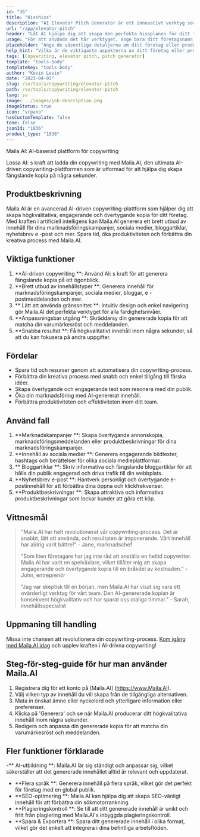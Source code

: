 ```yaml
---
id: "36"
title: "Hisshiss"
description: "AI Elevator Pitch Generator är ett innovativt verktyg som använder artificiell intelligens för att skapa övertygande och fängslande hissplaner för ditt företag, produkt eller tjänst.  Imponera potentiella kunder eller investerare med en kortfattad och engagerande tonhöjd som belyser de viktigaste aspekterna av ditt erbjudande, vilket gör att det sticker ut från tävlingen."
url: "/app/elevator-pitch"
header: "Låt AI hjälpa dig att skapa den perfekta hissplanen för ditt företag eller produkt."
usage: "För att använda det här verktyget, ange bara ditt företagsnamn, nyckelfunktioner och målgrupp.  Denna AI-generator kommer då att skapa en välgjord, kortfattad och övertygande hissplan som belyser de unika försäljningsställena för ditt företag eller produkt."
placeholder: "Ange de väsentliga detaljerna om ditt företag eller produkt, t.ex. företagsnamn, nyckelfunktioner, målgrupp, etc."
help_hint: "Vilka är de viktigaste aspekterna av ditt företag eller produkt som du vill fokusera på?  Ange några nyckelord relaterade till dessa aspekter, och vår AI kommer att skapa en engagerande hissplan baserad på din input."
tags: [Copywriting, elevator pitch, pitch generator]
template: "tools-body"
templateKey: "tools-body"
author: "Kevin Levin"
date: "2023-04-03"
slug: /sv/tools/copywriting/elevator-pitch
path: /sv/tools/copywriting/elevator-pitch
lang: sv
image: ../images/job-description.png
imageStatus: true
icon: "vrpano"
hasCustomTemplate: false
tone: false
jsonId: "1036"
product_type: "1036"
---
```


Maila.AI: AI-baserad plattform för copywriting

Lossa AI: s kraft att ladda din copywriting med Maila.AI, den ultimata AI-driven copywriting-plattformen som är utformad för att hjälpa dig skapa fängslande kopia på några sekunder.

## Produktbeskrivning

Maila.AI är en avancerad AI-driven copywriting-plattform som hjälper dig att skapa högkvalitativa, engagerande och övertygande kopia för ditt företag. Med kraften i artificiell intelligens kan Maila.AI generera ett brett utbud av innehåll för dina marknadsföringskampanjer, sociala medier, bloggartiklar, nyhetsbrev e -post och mer. Spara tid, öka produktiviteten och förbättra din kreativa process med Maila.AI.

## Viktiga funktioner

1. **AI-driven copywriting **: Använd AI: s kraft för att generera fängslande kopia på ett ögonblick.
2. **Brett utbud av innehållstyper **: Generera innehåll för marknadsföringskampanjer, sociala medier, bloggar, e -postmeddelanden och mer.
3. ** Lätt att använda gränssnittet **: Intuitiv design och enkel navigering gör Maila.AI det perfekta verktyget för alla färdighetsnivåer.
4. **Anpassningsbar utgång **: Skräddarsy din genererade kopia för att matcha din varumärkesröst och meddelanden.
5. **Snabba resultat **: Få högkvalitativt innehåll inom några sekunder, så att du kan fokusera på andra uppgifter.

## Fördelar

- Spara tid och resurser genom att automatisera din copywriting-process.
- Förbättra din kreativa process med snabb och enkel tillgång till färska idéer.
- Skapa övertygande och engagerande text som resonera med din publik.
- Öka din marknadsföring med AI-genererat innehåll.
- Förbättra produktiviteten och effektiviteten inom ditt team.

## Använd fall

1. **Marknadskampanjer **: Skapa övertygande annonskopia, marknadsföringsmeddelanden eller produktbeskrivningar för dina marknadsföringskampanjer.
2. **Innehåll av sociala medier **: Generera engagerande bildtexter, hashtags och berättelser för olika sociala medieplattformar.
3. ** Bloggartiklar **: Skriv informativa och fängslande bloggartiklar för att hålla din publik engagerad och driva trafik till din webbplats.
4. **Nyhetsbrev e-post **: Hantverk personligt och övertygande e-postinnehåll för att förbättra dina öppna och klickfrekvenser.
5. **Produktbeskrivningar **: Skapa attraktiva och informativa produktbeskrivningar som lockar kunder att göra ett köp.

## Vittnesmål

> "Maila.AI har helt revolutionerat vår copywriting-process. Det är snabbt, lätt att använda, och resultaten är imponerande. Vårt innehåll har aldrig varit bättre!" - Jane, marknadschef
>
> "Som liten företagare har jag inte råd att anställa en heltid copywriter. Maila.AI har varit en spelväxlare, vilket tillåter mig att skapa engagerande och övertygande kopia till en bråkdel av kostnaden." - John, entreprenör
>
> "Jag var skeptisk till en början, men Maila.AI har visat sig vara ett ovärderligt verktyg för vårt team. Den AI-genererade kopian är konsekvent högkvalitativ och har sparat oss otaliga timmar." - Sarah, innehållsspecialist

## Uppmaning till handling

Missa inte chansen att revolutionera din copywriting-process. [Kom igång med Maila.AI idag](https://www.Maila.AI) och upplev kraften i AI-drivna copywriting!

## Steg-för-steg-guide för hur man använder Maila.AI

1. Registrera dig för ett konto på [Maila.AI] (https://www.Maila.AI).
2. Välj vilken typ av innehåll du vill skapa från de tillgängliga alternativen.
3. Mata in önskat ämne eller nyckelord och ytterligare information eller preferenser.
4. Klicka på 'Generera' och se när Maila.AI producerar ditt högkvalitativa innehåll inom några sekunder.
5. Redigera och anpassa din genererade kopia för att matcha din varumärkesröst och meddelanden.

## Fler funktioner förklarade

-** AI-utbildning **: Maila.AI lär sig ständigt och anpassar sig, vilket säkerställer att det genererade innehållet alltid är relevant och uppdaterat.

- **Flera språk **: Generera innehåll på flera språk, vilket gör det perfekt för företag med en global publik.
- **SEO-optimering **: Maila.AI kan hjälpa dig att skapa SEO-vänligt innehåll för att förbättra din sökmotorrankning.
- **Plagieringskontroll **: Se till att ditt genererade innehåll är unikt och fritt från plagiering med Maila.AI's inbyggda plagieringskontroll.
- **Spara & Exportera **: Spara ditt genererade innehåll i olika format, vilket gör det enkelt att integrera i dina befintliga arbetsflöden.
